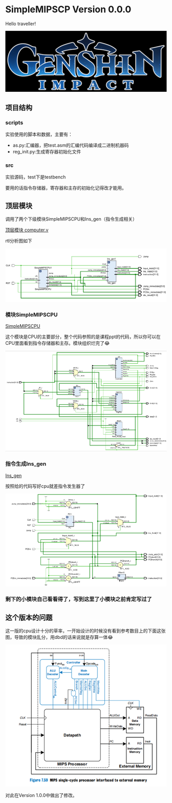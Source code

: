 # SimpleMIPSCP Version 0.0.0

Hello traveller!

![genshin start!!!!!!](image/readme/1702481520389.png "点击启动！！！（")

## 项目结构

### scripts

实验使用的脚本和数据，主要有：

- as.py:汇编器，把test.asm的汇编代码编译成二进制机器码
- reg_init.py:生成寄存器初始化文件

### src

实验源码，test下是testbench

要用的话指令存储器，寄存器和主存的初始化记得改才能用。

## 顶层模块

调用了两个下级模块SimpleMIPSCPU和Ins_gen（指令生成相关）

[顶层模块 computer.v](./src/computer.v)

rtl分析图如下

![rtl-computer.v](image/readme/1702482502288.png)

### 模块SimpleMIPSCPU

[SimpleMIPSCPU](./src/SimpleMIPSCPU.v)

这个模块是CPU的主要部分，整个代码参照的是课程ppt的代码，所以你可以在CPU里面看到指令存储器和主存。模块组织烂完了😂

![SimpleMIPSCPU](image/readme/1702482997136.png)

### 指令生成Ins_gen

[Ins_gen](./src/Ins_gen.v)

按照给的代码写好cpu就差指令发生器了

![Ins_gen](image/readme/1702483226678.png)

### 剩下的小模块自己看看得了，写到这里了小模块之前肯定写过了

## 这个版本的问题

这一版的cpu设计十分的草率，一开始设计的时候没有看到参考数目上的下面这张图，导致的模块乱分，用dbd的话来说就是存算一体😂

![MIPS single-cycle processor interfaced to external memory](image/readme/1702481158790.png)

对此在Version 1.0.0中做出了修改。

